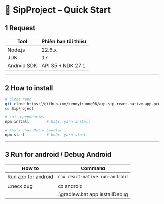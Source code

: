 # 🚀 SipProject – Quick Start

## 1 Request

| Tool        | Phiên bản tối thiểu |
| ----------- |---------------------|
| Node.js     | 22.6.x              |
| JDK         | 17                  |
| Android SDK | API 35 + NDK 27.1   |

---

## 2 How to install

```bash
# clone repo
git clone https://github.com/kennytruong06/app-sip-react-native-app-project.git
cd SipProject

# cài dependencies
npm install        # hoặc: yarn install

# khởi chạy Metro bundler
npm start          # hoặc: yarn start
```

---

## 3 Run for android / Debug Android

| How to              | Command                           |
|---------------------|--------------------------------|
| Run app for android | `npx react-native run-android` |
|                     |                                |
| Check bug           | cd android                     |
|                     | .\gradlew.bat app:installDebug |


